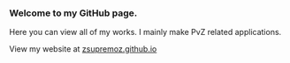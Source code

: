 ### Welcome to my GitHub page.

Here you can view all of my works. I mainly make PvZ related applications.

View my website at <a href="https://zsupremoz.github.io/">zsupremoz.github.io</a>
